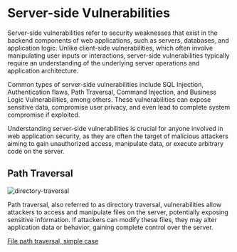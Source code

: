 # Server-side Vulnerabilities

Server-side vulnerabilities refer to security weaknesses that exist in the backend components of web applications, such as servers, databases, and application logic. Unlike client-side vulnerabilities, which often involve manipulating user inputs or interactions, server-side vulnerabilities typically require an understanding of the underlying server operations and application architecture.

Common types of server-side vulnerabilities include SQL Injection, Authentication flaws, Path Traversal, Command Injection, and Business Logic Vulnerabilities, among others. These vulnerabilities can expose sensitive data, compromise user privacy, and even lead to complete system compromise if exploited.

Understanding server-side vulnerabilities is crucial for anyone involved in web application security, as they are often the target of malicious attackers aiming to gain unauthorized access, manipulate data, or execute arbitrary code on the server.

## Path Traversal

![directory-traversal](https://github.com/acibojbp/Burp-Suite-Academy/assets/164168280/fb5222be-50ca-4fc2-bc55-b7871c751fc3)

Path traversal, also referred to as directory traversal, vulnerabilities allow attackers to access and manipulate files on the server, potentially exposing sensitive information. If attackers can modify these files, they may alter application data or behavior, gaining complete control over the server.

[File path traversal, simple case](../server-side-topics/path-traversal/lab-01/lab-01.md)
